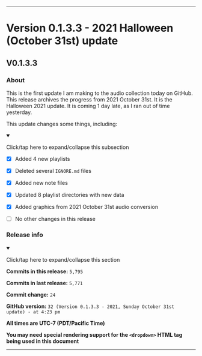 ***

# Version 0.1.3.3 - 2021 Halloween (October 31st) update

## V0.1.3.3

### About

This is the first update I am making to the audio collection today on GitHub. This release archives the progress from 2021 October 31st. It is the Halloween 2021 update. It is coming 1 day late, as I ran out of time yesterday.

This update changes some things, including:

<details open><summary><p>Click/tap here to expand/collapse this subsection</p></summary>

- [x] Added 4 new playlists

- [x] Deleted several `IGNORE.md` files

- [x] Added new note files

- [x] Updated 8 playlist directories with new data

- [x] Added graphics from 2021 October 31st audio conversion

- [ ] No other changes in this release

</details>

### Release info

<details open><summary><p>Click/tap here to expand/collapse this section</p></summary>

**Commits in this release:** `5,795`

**Commits in last release:** `5,771`

**Commit change:** `24`

**GitHub version:** `32 (Version 0.1.3.3 - 2021, Sunday October 31st update) - at 4:23 pm`

**All times are UTC-7 (PDT/Pacific Time)**

**You may need special rendering support for the `<dropdown>` HTML tag being used in this document**

</details>

***
